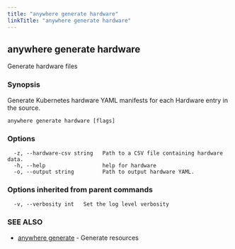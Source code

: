 ```yaml
---
title: "anywhere generate hardware"
linkTitle: "anywhere generate hardware"
---
```


## anywhere generate hardware

Generate hardware files

### Synopsis


Generate Kubernetes hardware YAML manifests for each Hardware entry in the source.


```
anywhere generate hardware [flags]
```

### Options

```
  -z, --hardware-csv string   Path to a CSV file containing hardware data.
  -h, --help                  help for hardware
  -o, --output string         Path to output hardware YAML.
```

### Options inherited from parent commands

```
  -v, --verbosity int   Set the log level verbosity
```

### SEE ALSO

* [anywhere generate](../anywhere_generate/)	 - Generate resources

